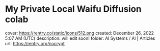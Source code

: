 # My Private Local Waifu Diffusion colab

cover: https://rentry.co/static/icons/512.png
created: December 26, 2022 5:07 AM (UTC)
description: will edit soon!
folder: AI Systems / AI | Articles
url: https://rentry.org/nocrypt